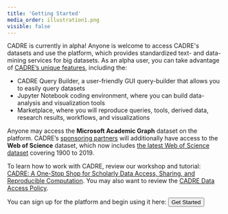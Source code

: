 ```yaml
---
title: 'Getting Started'
media_order: illustration1.png
visible: false
---
```


CADRE is currently in alpha! Anyone is welcome to access CADRE's datasets and use the platform, which provides standardized text- and data-mining services for big datasets. As an alpha user, you can take advantage of [CADRE’s unique features](https://cadre.iu.edu/about-cadre), including the:
* CADRE Query Builder, a user-friendly GUI query-builder that allows you to easily query datasets
* Jupyter Notebook coding environment, where you can build data-analysis and visualization tools
* Marketplace, where you will reproduce queries, tools, derived data, research results, workflows, and visualizations

Anyone may access the **Microsoft Academic Graph** dataset on the platform. CADRE’s [sponsoring partners](https://cadre.iu.edu/work-with-us) will additionally have access to the **Web of Science** dataset, which now includes [the latest Web of Science dataset](https://cadre.iu.edu/about-cadre/available-datasets) covering 1900 to 2019.

To learn how to work with CADRE, review our workshop and tutorial: [CADRE: A One-Stop Shop for Scholarly Data Access, Sharing, and Reproducible Computation](https://cadre.iu.edu/news-and-events/events/cadre-workshop-iu). You may also want to review the [CADRE Data Access Policy](https://cadre.iu.edu/resources/data-access-policy).

You can sign up for the platform and begin using it here: **[<button class="btn btn-primary">Get Started</button>](https://cadre.iu.edu/gateway)**
